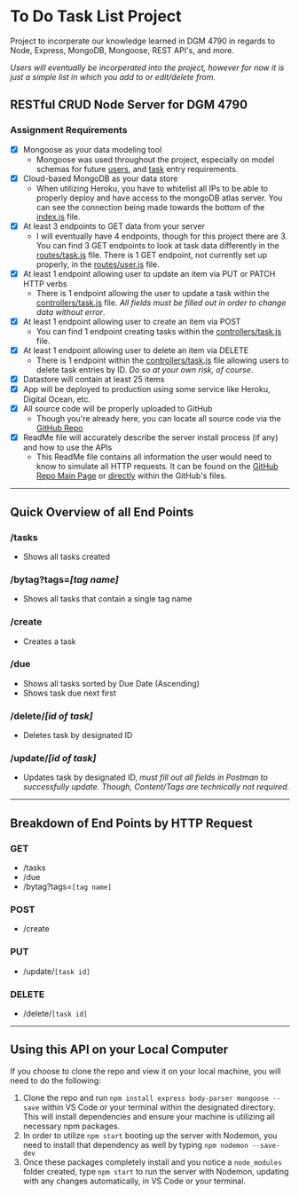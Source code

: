 # To Do Task List Project
Project to incorperate our knowledge learned in DGM 4790 in regards to Node, Express, MongoDB, Mongoose, REST API's, and more. 

*Users will eventually be incorperated into the project, however for now it is just a simple list in which you add to or edit/delete from.*

## __RESTful CRUD Node Server for DGM 4790__
### __Assignment Requirements__
- [x] Mongoose as your data modeling tool
  - Mongoose was used throughout the project, especially on model schemas for future [users](https://github.com/rconatser/to-do-list-ria-2/blob/master/models/user.js), and [task](https://github.com/rconatser/to-do-list-ria-2/blob/master/models/task.js) entry requirements.
- [x] Cloud-based MongoDB as your data store
  - When utilizing Heroku, you have to whitelist all IPs to be able to properly deploy and have access to the mongoDB atlas server. You can see the connection being made towards the bottom of the [index.js](https://github.com/rconatser/to-do-list-ria-2/blob/master/index.js) file.
- [x] At least 3 endpoints to GET data from your server
  - I will eventually have 4 endpoints, though for this project there are 3. You can find 3 GET endpoints to look at task data differently in the [routes/task.js](https://github.com/rconatser/to-do-list-ria-2/blob/master/routes/task.js) file. There is 1 GET endpoint, not currently set up properly, in the [routes/user.js](https://github.com/rconatser/to-do-list-ria-2/blob/master/routes/user.js) file.
- [x] At least 1 endpoint allowing user to update an item via PUT or PATCH HTTP verbs
  - There is 1 endpoint allowing the user to update a task within the [controllers/task.js](https://github.com/rconatser/to-do-list-ria-2/blob/master/controllers/task.js) file. *All fields must be filled out in order to change data without error*.
- [x] At least 1 endpoint allowing user to create an item via POST
  - You can find 1 endpoint creating tasks within the [controllers/task.js](https://github.com/rconatser/to-do-list-ria-2/blob/master/controllers/task.js) file.
- [x] At least 1 endpoint allowing user to delete an item via DELETE
  - There is 1 endpoint within the [controllers/task.js](https://github.com/rconatser/to-do-list-ria-2/blob/master/controllers/task.js) file allowing users to delete task entries by ID. *Do so at your own risk, of course*.
- [x] Datastore will contain at least 25 items
- [x] App will be deployed to production using some service like Heroku, Digital Ocean, etc.
- [x] All source code will be properly uploaded to GitHub
  - Though you're already here, you can locate all source code via the [GitHub Repo](https://github.com/rconatser/to-do-list-ria-2)
- [x] ReadMe file will accurately describe the server install process (if any) and how to use the APIs
  - This ReadMe file contains all information the user would need to know to simulate all HTTP requests. It can be found on the [GitHub Repo Main Page](https://github.com/rconatser/to-do-list-ria-2) or [directly](https://github.com/rconatser/to-do-list-ria-2/blob/master/README.md) within the GitHub's files.

---
## Quick Overview of all End Points
### __/tasks__
- Shows all tasks created 
### __/bytag?tags=*[tag name]*__  
- Shows all tasks that contain a single tag name 
### __/create__
- Creates a task  
### __/due__ 
- Shows all tasks sorted by Due Date (Ascending)
- Shows task due next first
### __/delete/*[id of task]*__
- Deletes task by designated ID
### __/update/*[id of task]*__
- Updates task by designated ID, *must fill out all fields in Postman to successfully update. Though, Content/Tags are technically not required.*
---
## Breakdown of End Points by HTTP Request
### __GET__
- /tasks
- /due
- /bytag?tags=```[tag name]```

### __POST__
- /create

### __PUT__
- /update/```[task id]```

### __DELETE__
- /delete/```[task id]```

---
## Using this API on your Local Computer
If you choose to clone the repo and view it on your local machine, you will need to do the following:
1. Clone the repo and run ```npm install express body-parser mongoose --save``` within VS Code or your terminal within the designated directory. This will install dependencies and ensure your machine is utilizing all necessary npm packages.
2. In order to utilize ```npm start``` booting up the server with Nodemon, you need to install that dependency as well by typing ```npm nodemon --save-dev```
3. Once these packages completely install and you notice a ```node_modules``` folder created, type ```npm start``` to run the server with Nodemon, updating with any changes automatically, in VS Code or your terminal.